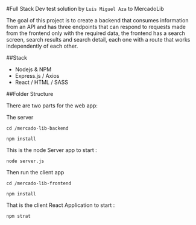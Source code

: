 #Full Stack Dev test solution by `Luis Miguel Aza` to MercadoLib

The goal of this project is to create a backend that consumes information from an API and has three endpoints that can respond to requests made from the frontend only with the required data, the frontend has a search screen, search results and search detail, each one with a route that works independently of each other.


##Stack

- Nodejs & NPM
- Express.js / Axios
- React / HTML / SASS

##Folder Structure

There are two parts for the web app:

The server

`cd /mercado-lib-backend`

`npm install`

This is the node Server app to start :

`node server.js`

Then run the client app

`cd /mercado-lib-frontend`

`npm install`

That is the client React Application to start :

`npm strat`